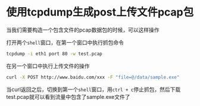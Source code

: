 # 使用tcpdump生成post上传文件pcap包

当我们需要构造一个包含文件的pcap数据包的时候，可以这样操作

打开两个`shell`窗口，在第一个窗口中执行抓包命令

```bash
tcpdump -i eth1 port 80 -w test.pcap
```

在另一个窗口中执行上传文件的操作
```bash
curl -X POST http://www.baidu.com/xxx -F "file=@/data/sample.exe"
```

当curl返回之后，切换到第一个`shell`窗口，用`ctrl + c`停止抓包，然后下载test.pcap就可以看到流量中包含了sample.exe文件了
